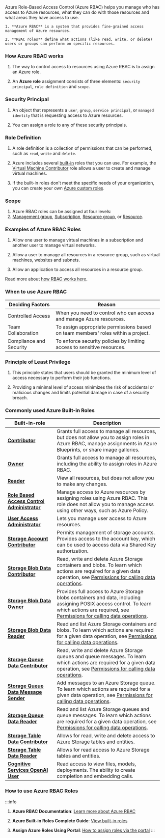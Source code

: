 Azure Role-Based Access Control (Azure RBAC) helps you manage who has access to
Azure resources, what they can do with those resources and what areas they have
access to use.

    1. **Azure RBAC** is a system that provides fine-grained access management of Azure resources.

    2. **RBAC roles** define what actions (like read, write, or delete) users or groups can perform on specific resources.

### How Azure RBAC works

1. The way to control access to resources using Azure RBAC is to assign an Azure
   role.

2. An **Azure role** assignment consists of three elements:
   `security principal`, `role definition` and `scope`.

### Security Principal

1. An object that represents a `user`, `group`, `service principal`, or
   `managed identity` that is requesting access to Azure resources.

2. You can assign a role to any of these security principals.

### Role Definition

1. A role definition is a collection of permissions that can be performed, such
   as `read`, `write` and `delete`.

2. Azure includes several
   [built-in](https://learn.microsoft.com/en-us/azure/role-based-access-control/built-in-roles)
   roles that you can use. For example, the
   [Virtual Machine Contributor](https://learn.microsoft.com/en-us/azure/role-based-access-control/built-in-roles#virtual-machine-contributor)
   role allows a user to create and manage virtual machines.

3. If the built-in roles don't meet the specific needs of your organization, you
   can create your own
   [Azure custom roles](https://learn.microsoft.com/en-us/azure/role-based-access-control/custom-roles).

### Scope

1. Azure RBAC roles can be assigned at four levels:
2. [Management group](https://learn.microsoft.com/en-us/azure/governance/management-groups/overview),
   [Subscription](https://azure.microsoft.com/en-in/pricing/purchase-options/azure-account?icid=azurefreeaccount),
   [Resource group](https://learn.microsoft.com/en-us/azure/azure-resource-manager/management/overview#resource-groups),
   or [Resource](https://azure.microsoft.com/en-us/resources).

### Examples of Azure RBAC Roles

1. Allow one user to manage virtual machines in a subscription and another user
   to manage virtual networks.

2. Allow a user to manage all resources in a resource group, such as virtual
   machines, websites and subnets.

3. Allow an application to access all resources in a resource group.

Read more about
[how RBAC works here](https://learn.microsoft.com/en-us/azure/role-based-access-control/overview#how-azure-rbac-works).

### When to use Azure RBAC

| Deciding Factors        | Reason                                                                           |
| ----------------------- | -------------------------------------------------------------------------------- |
| Controlled Access       | When you need to control who can access and manage Azure resources.              |
| Team Collaboration      | To assign appropriate permissions based on team members' roles within a project. |
| Compliance and Security | To enforce security policies by limiting access to sensitive resources.          |

### Principle of Least Privilege

1. This principle states that users should be granted the minimum level of
   access necessary to perform their job functions.

2. Providing a minimal level of access minimizes the risk of accidental or
   malicious changes and limits potential damage in case of a security breach.

### Commonly used Azure Built-in Roles

| Built-in-role                                                                                                                                                                   | Description                                                                                                                                                                                                                                                                                                                              |
| ------------------------------------------------------------------------------------------------------------------------------------------------------------------------------- | ---------------------------------------------------------------------------------------------------------------------------------------------------------------------------------------------------------------------------------------------------------------------------------------------------------------------------------------- |
| [**Contributor**](https://learn.microsoft.com/en-us/azure/role-based-access-control/built-in-roles/general#contributor)                                                         | Grants full access to manage all resources, but does not allow you to assign roles in Azure RBAC, manage assignments in Azure Blueprints, or share image galleries.                                                                                                                                                                      |
| [**Owner**](https://learn.microsoft.com/en-us/azure/role-based-access-control/built-in-roles/general#owner)                                                                     | Grants full access to manage all resources, including the ability to assign roles in Azure RBAC.                                                                                                                                                                                                                                         |
| [**Reader**](https://learn.microsoft.com/en-us/azure/role-based-access-control/built-in-roles/general#reader)                                                                   | View all resources, but does not allow you to make any changes.                                                                                                                                                                                                                                                                          |
| [**Role Based Access Control Administrator**](https://learn.microsoft.com/en-us/azure/role-based-access-control/built-in-roles/general#role-based-access-control-administrator) | Manage access to Azure resources by assigning roles using Azure RBAC. This role does not allow you to manage access using other ways, such as Azure Policy.                                                                                                                                                                              |
| [**User Access Administrator**](https://learn.microsoft.com/en-us/azure/role-based-access-control/built-in-roles/general#user-access-administrator)                             | Lets you manage user access to Azure resources.                                                                                                                                                                                                                                                                                          |
| [**Storage Account Contributor**](https://learn.microsoft.com/en-us/azure/role-based-access-control/built-in-roles/storage#storage-account-contributor)                         | Permits management of storage accounts. Provides access to the account key, which can be used to access data via Shared Key authorization.                                                                                                                                                                                               |
| [**Storage Blob Data Contributor**](https://learn.microsoft.com/en-us/azure/role-based-access-control/built-in-roles/storage#storage-blob-data-contributor)                     | Read, write and delete Azure Storage containers and blobs. To learn which actions are required for a given data operation, see [Permissions for calling data operations](https://learn.microsoft.com/en-us/rest/api/storageservices/authorize-with-azure-active-directory#permissions-for-calling-data-operations).                      |
| [**Storage Blob Data Owner**](https://learn.microsoft.com/en-us/azure/role-based-access-control/built-in-roles/storage#storage-blob-data-owner)                                 | Provides full access to Azure Storage blobs containers and data, including assigning POSIX access control. To learn which actions are required, see [Permissions for calling data operations](https://learn.microsoft.com/en-us/rest/api/storageservices/authorize-with-azure-active-directory#permissions-for-calling-data-operations). |
| [**Storage Blob Data Reader**](https://learn.microsoft.com/en-us/azure/role-based-access-control/built-in-roles/storage#storage-blob-data-reader)                               | Read and list Azure Storage containers and blobs. To learn which actions are required for a given data operation, see [Permissions for calling data operations](https://learn.microsoft.com/en-us/rest/api/storageservices/authorize-with-azure-active-directory#permissions-for-calling-data-operations).                               |
| [**Storage Queue Data Contributor**](https://learn.microsoft.com/en-us/azure/role-based-access-control/built-in-roles/storage#storage-queue-data-contributor)                   | Read, write and delete Azure Storage queues and queue messages. To learn which actions are required for a given data operation, see [Permissions for calling data operations](https://learn.microsoft.com/en-us/rest/api/storageservices/authorize-with-azure-active-directory#permissions-for-calling-data-operations).                 |
| [**Storage Queue Data Message Sender**](https://learn.microsoft.com/en-us/azure/role-based-access-control/built-in-roles/storage#storage-queue-data-message-sender)             | Add messages to an Azure Storage queue. To learn which actions are required for a given data operation, see [Permissions for calling data operations](https://learn.microsoft.com/en-us/rest/api/storageservices/authorize-with-azure-active-directory#permissions-for-calling-data-operations).                                         |
| [**Storage Queue Data Reader**](https://learn.microsoft.com/en-us/azure/role-based-access-control/built-in-roles/storage#storage-queue-data-reader)                             | Read and list Azure Storage queues and queue messages. To learn which actions are required for a given data operation, see [Permissions for calling data operations](https://learn.microsoft.com/en-us/rest/api/storageservices/authorize-with-azure-active-directory#permissions-for-calling-data-operations).                          |
| [**Storage Table Data Contributor**](https://learn.microsoft.com/en-us/azure/role-based-access-control/built-in-roles/storage#storage-table-data-contributor)                   | Allows for read, write and delete access to Azure Storage tables and entities.                                                                                                                                                                                                                                                           |
| [**Storage Table Data Reader**](https://learn.microsoft.com/en-us/azure/role-based-access-control/built-in-roles/storage#storage-table-data-reader)                             | Allows for read access to Azure Storage tables and entities.                                                                                                                                                                                                                                                                             |
| [**Cognitive Services OpenAI User**](https://learn.microsoft.com/en-us/azure/role-based-access-control/built-in-roles/ai-machine-learning#cognitive-services-openai-user)       | Read access to view files, models, deployments. The ability to create completion and embedding calls.                                                                                                                                                                                                                                    |

### How to use Azure RBAC Roles

:::info

1. **Azure RBAC Documentation**:
   [Learn more about Azure RBAC](https://learn.microsoft.com/en-us/azure/role-based-access-control/)

2. **Azure Built-in Roles Complete Guide**:
   [View built-in roles](https://learn.microsoft.com/en-us/azure/role-based-access-control/built-in-roles)

3. **Assign Azure Roles Using Portal**:
   [How to assign roles via the portal](https://learn.microsoft.com/en-us/azure/role-based-access-control/role-assignments-portal)
   :::
